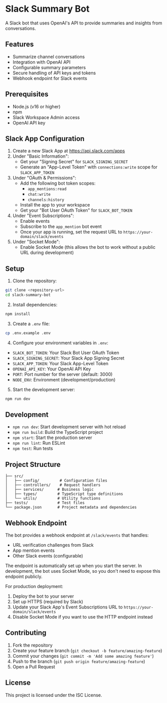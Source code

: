 # Slack Summary Bot

A Slack bot that uses OpenAI's API to provide summaries and insights from conversations.

## Features

- Summarize channel conversations
- Integration with OpenAI API
- Configurable summary parameters
- Secure handling of API keys and tokens
- Webhook endpoint for Slack events

## Prerequisites

- Node.js (v16 or higher)
- npm
- Slack Workspace Admin access
- OpenAI API key

## Slack App Configuration

1. Create a new Slack App at https://api.slack.com/apps
2. Under "Basic Information":
   - Get your "Signing Secret" for `SLACK_SIGNING_SECRET`
   - Generate an "App-Level Token" with `connections:write` scope for `SLACK_APP_TOKEN`
3. Under "OAuth & Permissions":
   - Add the following bot token scopes:
     - `app_mentions:read`
     - `chat:write`
     - `channels:history`
   - Install the app to your workspace
   - Get your "Bot User OAuth Token" for `SLACK_BOT_TOKEN`
4. Under "Event Subscriptions":
   - Enable events
   - Subscribe to the `app_mention` bot event
   - Once your app is running, set the request URL to `https://your-domain/slack/events`
5. Under "Socket Mode":
   - Enable Socket Mode (this allows the bot to work without a public URL during development)

## Setup

1. Clone the repository:

```bash
git clone <repository-url>
cd slack-summary-bot
```

2. Install dependencies:

```bash
npm install
```

3. Create a `.env` file:

```bash
cp .env.example .env
```

4. Configure your environment variables in `.env`:

- `SLACK_BOT_TOKEN`: Your Slack Bot User OAuth Token
- `SLACK_SIGNING_SECRET`: Your Slack App Signing Secret
- `SLACK_APP_TOKEN`: Your Slack App-Level Token
- `OPENAI_API_KEY`: Your OpenAI API Key
- `PORT`: Port number for the server (default: 3000)
- `NODE_ENV`: Environment (development/production)

5. Start the development server:

```bash
npm run dev
```

## Development

- `npm run dev`: Start development server with hot reload
- `npm run build`: Build the TypeScript project
- `npm start`: Start the production server
- `npm run lint`: Run ESLint
- `npm test`: Run tests

## Project Structure

```
├── src/
│   ├── config/         # Configuration files
│   ├── controllers/    # Request handlers
│   ├── services/      # Business logic
│   ├── types/         # TypeScript type definitions
│   └── utils/         # Utility functions
├── tests/             # Test files
└── package.json       # Project metadata and dependencies
```

## Webhook Endpoint

The bot provides a webhook endpoint at `/slack/events` that handles:

- URL verification challenges from Slack
- App mention events
- Other Slack events (configurable)

The endpoint is automatically set up when you start the server. In development, the bot uses Socket Mode, so you don't need to expose this endpoint publicly.

For production deployment:

1. Deploy the bot to your server
2. Set up HTTPS (required by Slack)
3. Update your Slack App's Event Subscriptions URL to `https://your-domain/slack/events`
4. Disable Socket Mode if you want to use the HTTP endpoint instead

## Contributing

1. Fork the repository
2. Create your feature branch (`git checkout -b feature/amazing-feature`)
3. Commit your changes (`git commit -m 'Add some amazing feature'`)
4. Push to the branch (`git push origin feature/amazing-feature`)
5. Open a Pull Request

## License

This project is licensed under the ISC License.
